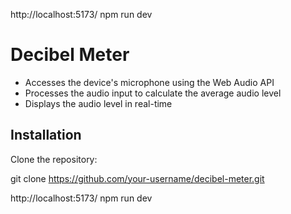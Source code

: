 http://localhost:5173/
npm run dev

# Decibel Meter

- Accesses the device's microphone using the Web Audio API
- Processes the audio input to calculate the average audio level
- Displays the audio level in real-time

## Installation

   Clone the repository:

   git clone https://github.com/your-username/decibel-meter.git

http://localhost:5173/
npm run dev